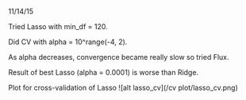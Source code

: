11/14/15

Tried Lasso with min_df = 120.

Did CV with alpha = 10^range(-4, 2).

As alpha decreases, convergence became really slow so tried Flux.

Result of best Lasso (alpha = 0.0001) is worse than Ridge.

Plot for cross-validation of Lasso
![alt lasso_cv](/cv plot/lasso_cv.png)
